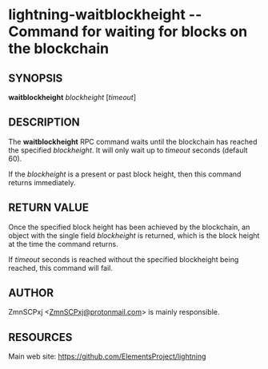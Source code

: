 lightning-waitblockheight -- Command for waiting for blocks on the blockchain
=============================================================================

SYNOPSIS
--------

**waitblockheight** *blockheight* \[*timeout*\]

DESCRIPTION
-----------

The **waitblockheight** RPC command waits until the blockchain
has reached the specified *blockheight*.
It will only wait up to *timeout* seconds (default 60).

If the *blockheight* is a present or past block height, then this
command returns immediately.

RETURN VALUE
------------

Once the specified block height has been achieved by the blockchain,
an object with the single field *blockheight* is returned, which is
the block height at the time the command returns.

If *timeout* seconds is reached without the specified blockheight
being reached, this command will fail.

AUTHOR
------

ZmnSCPxj <<ZmnSCPxj@protonmail.com>> is mainly responsible.

RESOURCES
---------

Main web site: <https://github.com/ElementsProject/lightning>
